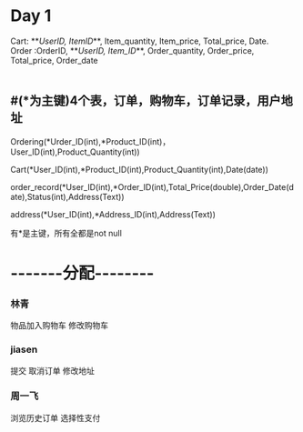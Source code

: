 <h1>Day 1</h1>
 Cart: **<i>UserID, ItemID</i>**, Item_quantity, Item_price, Total_price, Date.<br/>
 Order :OrderID, **<i>UserID, Item_ID</i>**, Order_quantity, Order_price, Total_price, Order_date<br/><br/>


<h2>#(*为主键)4个表，订单，购物车，订单记录，用户地址</h2>

Ordering(*Urder_ID(int),*Product_ID(int)，User_ID(int),Product_Quantity(int))

Cart(*User_ID(int),*Product_ID(int),Product_Quantity(int),Date(date))

order_record(*User_ID(int),*Order_ID(int),Total_Price(double),Order_Date(date),Status(int),Address(Text))

address(*User_ID(int),*Address_ID(int),Address(Text)) 

有*是主键，所有全都是not null
<h1>-------分配-------- </h1>


<h3>林青</h3>
物品加入购物车
修改购物车

<h3>jiasen</h3>
提交
取消订单
修改地址

<h3>周一飞</h3>
浏览历史订单
选择性支付
